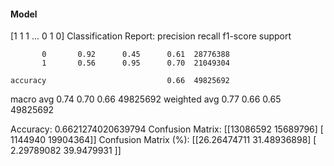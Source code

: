#### Model
[1 1 1 ... 0 1 0]
Classification Report:
              precision    recall  f1-score   support

           0       0.92      0.45      0.61  28776388
           1       0.56      0.95      0.70  21049304

    accuracy                           0.66  49825692
   macro avg       0.74      0.70      0.66  49825692
weighted avg       0.77      0.66      0.65  49825692

Accuracy: 0.6621274020639794
Confusion Matrix:
[[13086592 15689796]
 [ 1144940 19904364]]
Confusion Matrix (%):
[[26.26474711 31.48936898]
 [ 2.29789082 39.9479931 ]]
